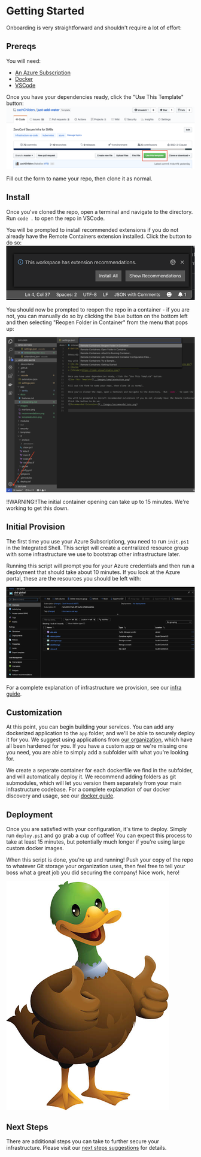 # Getting Started

Onboarding is very straightforward and shouldn't require a lot of effort:

## Prereqs

You will need:

* [An Azure Subscription](https://azure.microsoft.com/en-us/pricing/purchase-options/pay-as-you-go/)
* [Docker](https://www.docker.com/products/docker-desktop)
* [VSCode](https://code.visualstudio.com/)

Once you have your dependencies ready, click the "Use This Template" button:
![Use This Template](../images/templatebutton.png)

Fill out the form to name your repo, then clone it as normal.

## Install

Once you've cloned the repo, open a terminal and navigate to the directory.  Run
`code .` to open the repo in VSCode.

You will be prompted to install recommended extensions if you do not already have
the Remote Containers extension installed.
Click the button to do so:
![Recommended Extensions](../images/recommendations.png)

You should now be prompted to reopen the repo in a container - if you are not,
you can manually do so by clicking the blue button on the bottom left and then
selecting "Reopen Folder in Container" from the menu that pops up:

![Reopen In Container](../images/openincontainer.png)

!!WARNING!!The initial container opening can take up to 15 minutes.  We're
working to get this down.

## Initial Provision

The first time you use your Azure Subscriptiong, you need to run `init.ps1` in
the Integrated Shell.  This script will create a centralized resource group
with some infrastructure we use to bootstrap other infrastructure later.

Running this script will prompt you for your Azure credentials and then run a
deployment that should take about 10 minutes.  If you look at the Azure portal,
 these are the resources you should be left with:

![Centralized Infrastructure](../images/centralizedinfra.png)

For a complete explanation of infrastructure we provision, see our [infra guide](./infrastructure.md).

## Customization

At this point, you can begin building your services.  You can add any dockerized
application to the `app` folder, and we'll be able to securely deploy it for you.
We suggest using applications from [our organization](https://github.com/mics-sbd),
which have all been hardened for you.  If you have a custom app or we're missing one
you need, you are able to simply add a subfolder with what you're looking for.

We create a seperate container for each dockerfile we find in the subfolder, and
will automatically deploy it.  We recommend adding folders as git submodules,
which will let you version them separately from your main infrastructure codebase.
For a complete explanation of our docker discovery and usage, see our [docker guide](./docker.md).

## Deployment

Once you are satisfied with your configuration, it's time to deploy.  Simply run
`deploy.ps1` and go grab a cup of coffee!  You can expect this process to take
at least 15 minutes, but potentially much longer if you're using large custom docker images.

When this script is done, you're up and running!  Push your copy of the repo to whatever
Git storage your organization uses, then feel free to tell your boss what a great job you
did securing the company!  Nice work, hero!

![You Did It](../images/youdidit.png)

## Next Steps

There are additional steps you can take to further secure your infrastructure.  Please visit
our [next steps suggestions](nextsteps.md) for details.
